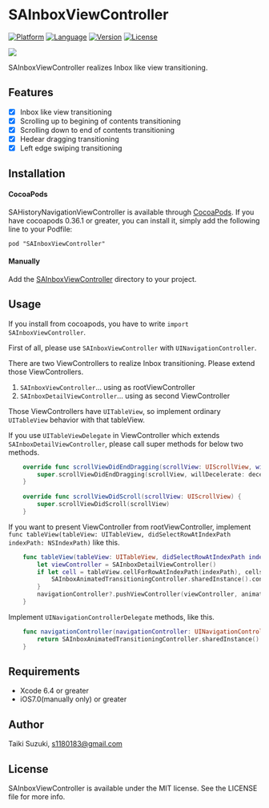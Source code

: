 # SAInboxViewController

[![Platform](http://img.shields.io/badge/platform-ios-blue.svg?style=flat
)](https://developer.apple.com/iphone/index.action)
[![Language](http://img.shields.io/badge/language-swift-brightgreen.svg?style=flat
)](https://developer.apple.com/swift)
[![Version](https://img.shields.io/cocoapods/v/SAInboxViewController.svg?style=flat)](http://cocoapods.org/pods/SAInboxViewController)
[![License](https://img.shields.io/cocoapods/l/SAInboxViewController.svg?style=flat)](http://cocoapods.org/pods/SAInboxViewController)

![](./SampleImage/sample.gif)

SAInboxViewController realizes Inbox like view transitioning.

## Features

- [x] Inbox like view transitioning
- [x] Scrolling up to begining of contents transitioning
- [x] Scrolling down to end of contents transitioning
- [x] Hedear dragging transitioning
- [x] Left edge swiping transitioning

## Installation

#### CocoaPods

SAHistoryNavigationViewController is available through [CocoaPods](http://cocoapods.org). If you have cocoapods 0.36.1 or greater, you can install
it, simply add the following line to your Podfile:

	pod "SAInboxViewController"


#### Manually

Add the [SAInboxViewController](./SAInboxViewController) directory to your project.

## Usage

If you install from cocoapods, you have to write `import SAInboxViewController`.

First of all, please use `SAInboxViewController` with `UINavigationController`.

There are two ViewControllers to realize Inbox transitioning. Please extend those ViewControllers.

1. `SAInboxViewController`... using as rootViewController
2. `SAInboxDetailViewController`... using as second ViewController

Those ViewControllers have `UITableView`, so implement ordinary `UITableView` behavior with that tableView.

If you use `UITableViewDelegate` in ViewController which extends `SAInboxDetailViewController`, please call super methods for below two methods.

```swift
	override func scrollViewDidEndDragging(scrollView: UIScrollView, willDecelerate decelerate: Bool) {
        super.scrollViewDidEndDragging(scrollView, willDecelerate: decelerate)
    }
    
    override func scrollViewDidScroll(scrollView: UIScrollView) {
    	super.scrollViewDidScroll(scrollView)
    }
```

If you want to present ViewController from rootViewController, implement `func tableView(tableView: UITableView, didSelectRowAtIndexPath indexPath: NSIndexPath)` like this.

```swift
	func tableView(tableView: UITableView, didSelectRowAtIndexPath indexPath: NSIndexPath) {
        let viewController = SAInboxDetailViewController()
        if let cell = tableView.cellForRowAtIndexPath(indexPath), cells = tableView.visibleCells() as? [UITableViewCell] {
            SAInboxAnimatedTransitioningController.sharedInstance().configureCotainerView(view, cell: cell, cells: cells, headerImage: headerView.screenshotImage())
        }        
        navigationController?.pushViewController(viewController, animated: true)
    }
```

Implement `UINavigationControllerDelegate` methods, like this.

```swift
	func navigationController(navigationController: UINavigationController, animationControllerForOperation operation: UINavigationControllerOperation, fromViewController fromVC: UIViewController, toViewController toVC: UIViewController) -> UIViewControllerAnimatedTransitioning? {
        return SAInboxAnimatedTransitioningController.sharedInstance().setOperation(operation)
    }
```

## Requirements

- Xcode 6.4 or greater
- iOS7.0(manually only) or greater

## Author

Taiki Suzuki, s1180183@gmail.com

## License

SAInboxViewController is available under the MIT license. See the LICENSE file for more info.
